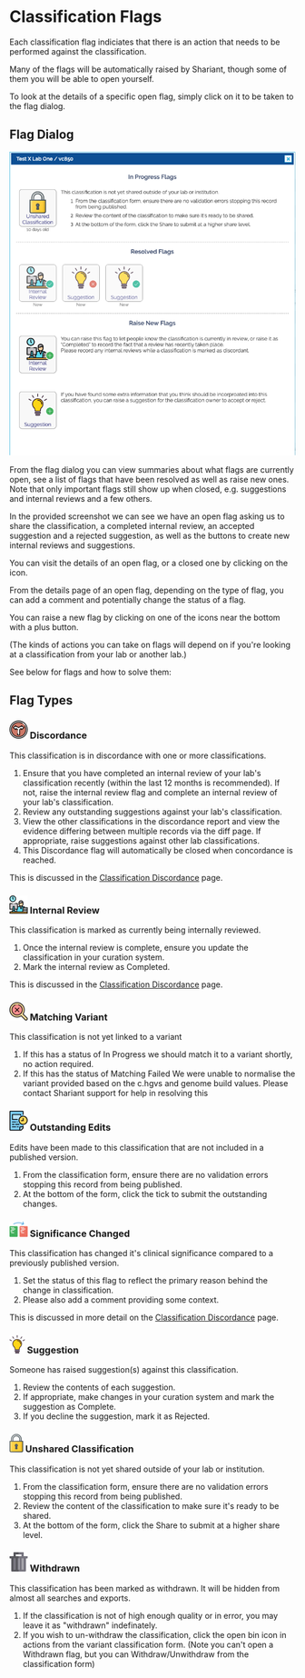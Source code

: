 # Classification Flags

Each classification flag indiciates that there is an action that needs to be performed against the classification.

Many of the flags will be automatically raised by Shariant, though some of them you will be able to open yourself.

To look at the details of a specific open flag, simply click on it to be taken to the flag dialog.

## Flag Dialog

![](images/flag_dialog.png)

From the flag dialog you can view summaries about what flags are currently open, see a list of flags that have been resolved as well as raise new ones.
Note that only important flags still show up when closed, e.g. suggestions and internal reviews and a few others.

In the provided screenshot we can see we have an open flag asking us to share the classification, a completed internal review, an accepted suggestion and a rejected suggestion, as well as the buttons to create new internal reviews and suggestions.

You can visit the details of an open flag, or a closed one by clicking on the icon.

From the details page of an open flag, depending on the type of flag, you can add a comment and potentially change the status of a flag.

You can raise a new flag by clicking on one of the icons near the bottom with a plus button.

(The kinds of actions you can take on flags will depend on if you're looking at a classification from your lab or another lab.)

See below for flags and how to solve them:

## Flag Types

### ![](images/discordance.png) Discordance
This classification is in discordance with one or more classifications.
1. Ensure that you have completed an internal review of your lab's classification recently (within the last 12 months is recommended). If not, raise the internal review flag and complete an internal review of your lab's classification.
2. Review any outstanding suggestions against your lab's classification.
3. View the other classifications in the discordance report and view the evidence differing between multiple records via the diff page. If appropriate, raise suggestions against other lab classifications.
4. This Discordance flag will automatically be closed when concordance is reached.

This is discussed in the [Classification Discordance](classification_discordance) page.

### ![](images/work.png) Internal Review
This classification is marked as currently being internally reviewed.
1. Once the internal review is complete, ensure you update the classification in your curation system.
2. Mark the internal review as Completed.

This is discussed in the [Classification Discordance](classification_discordance) page.

### ![](images/not-found.png) Matching Variant
This classification is not yet linked to a variant
1. If this has a status of In Progress we should match it to a variant shortly, no action required.
2. If this has the status of Matching Failed We were unable to normalise the variant provided based on the c.hgvs and genome build values. Please contact Shariant support for help in resolving this

### ![](images/outstanding_edits.png) Outstanding Edits
Edits have been made to this classification that are not included in a published version.
1. From the classification form, ensure there are no validation errors stopping this record from being published.
2. At the bottom of the form, click the tick to submit the outstanding changes.

### ![](images/exchange.png) Significance Changed
This classification has changed it's clinical significance compared to a previously published version.
1. Set the status of this flag to reflect the primary reason behind the change in classification.
2. Please also add a comment providing some context.

This is discussed in more detail on the [Classification Discordance](classification_discordance) page.

### ![](images/lightbulb.png) Suggestion
Someone has raised suggestion(s) against this classification.
1. Review the contents of each suggestion.
2. If appropriate, make changes in your curation system and mark the suggestion as Complete.
3. If you decline the suggestion, mark it as Rejected.

### ![](images/lock.png) Unshared Classification
This classification is not yet shared outside of your lab or institution.
1. From the classification form, ensure there are no validation errors stopping this record from being published.
2. Review the content of the classification to make sure it's ready to be shared.
3. At the bottom of the form, click the Share to submit at a higher share level.

### ![](images/trash.png) Withdrawn
This classification has been marked as withdrawn. It will be hidden from almost all searches and exports.
1. If the classification is not of high enough quality or in error, you may leave it as "withdrawn" indefinately.
2. If you wish to un-withdraw the classification, click the open bin icon in actions from the variant classification form.
(Note you can't open a Withdrawn flag, but you can Withdraw/Unwithdraw from the classification form)
